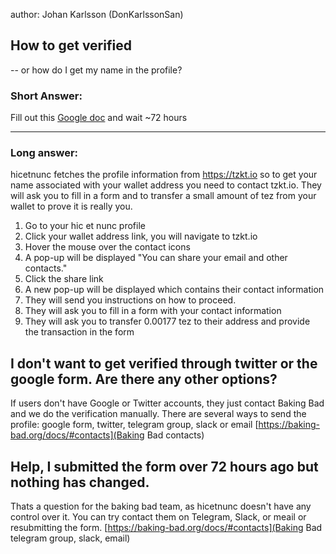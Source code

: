 author: Johan Karlsson (DonKarlssonSan)

## How to get verified
-- or how do I get my name in the profile?

### Short Answer: 
Fill out this [Google doc](https://docs.google.com/forms/d/e/1FAIpQLSdlHVqzIxPFL-gAXNxEefyBtI3g3_wiCgcf80bX4tYsXC7b5A/viewform)
 and wait ~72 hours 


***

### Long answer: 
hicetnunc fetches the profile information from https://tzkt.io so to get your name associated with your wallet address you need to contact tzkt.io. They will ask you to fill in a form and to transfer a small amount of tez from your wallet to prove it is really you.

1. Go to your hic et nunc profile
2. Click your wallet address link, you will navigate to tzkt.io
3. Hover the mouse over the contact icons
4. A pop-up will be displayed "You can share your email and other contacts."
5. Click the share link
6. A new pop-up will be displayed which contains their contact information
7. They will send you instructions on how to proceed.
8. They will ask you to fill in a form with your contact information
9. They will ask you to transfer 0.00177 tez to their address and provide the transaction in the form

## I don't want to get verified through twitter or the google form. Are there any other options?
If users don't have Google or Twitter accounts, they just contact Baking Bad and we do the verification manually.
There are several ways to send the profile: google form, twitter, telegram group, slack or email [https://baking-bad.org/docs/#contacts](Baking Bad contacts)


## Help, I submitted the form over 72 hours ago but nothing has changed.

Thats a question for the baking bad team, as hicetnunc doesn't have any control over it. You can try contact them on Telegram, Slack, or meail or resubmitting the form. [https://baking-bad.org/docs/#contacts](Baking Bad telegram group, slack, email)